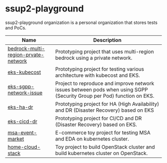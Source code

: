 # ssup2-playground

ssup2-playground organization is a personal organization that stores tests and PoCs.

|Name|Description|
|---|---|
|[bedrock-multi-region-prvate-network](https://github.com/ssup2-playground/bedrock-multi-region-private-network_project)|Prototyping project that uses multi-region bedrock using a private network.|
|[eks-kubecost](https://github.com/ssup2-playground/eks-kubecost_project)|Prototyping project for testing various architecture with kubecost and EKS.|
|[eks-sgpp-network-issue](https://github.com/ssup2-playground/eks-sgpp-network-issue_project)|Project to reproduce and improve network issues between pods when using SGPP (Security Group per Pod) function on EKS.|
|[eks-ha-dr](https://github.com/ssup2-playground/eks-ha-dr_project)|Prototyping project for HA (High Availability) and DR (Disaster Recovery) based on EKS|
|[eks-cicd-dr](https://github.com/ssup2-playground/eks-cicd-dr_project)|Prototyping project for CI/CD and DR (Disaster Recovery) based on EKS.|
|[msa-event-market](https://github.com/ssup2-playground/msa-event-market_project)|E-commerce toy project for testing MSA and EDA on kubernetes cluster.|
|[home-cloud-stack](https://github.com/ssup2-playground/home-cloud-stack_project)|Toy project to build OpenStack cluster and build kubernetes cluster on OpenStack.|
